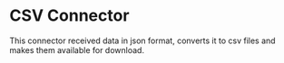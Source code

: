 # CSV Connector

This connector received data in json format, converts it to csv files and makes them available for download.